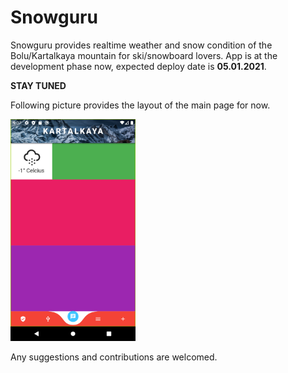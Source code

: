 # Snowguru

Snowguru provides realtime weather and snow condition of the Bolu/Kartalkaya mountain for ski/snowboard lovers. App is at the development phase now, expected
deploy date is **05.01.2021**.

**STAY TUNED**

Following picture provides the layout of the main page for now.

<img src="screenshots/Screenshot_1588874848.png" width="200">

Any suggestions and contributions are welcomed.
